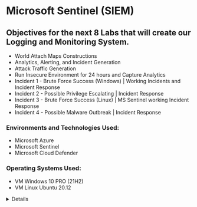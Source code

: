# Microsoft Sentinel (SIEM)

## Objectives for the next 8 Labs that will create our Logging and Monitoring System.

- World Attach Maps Constructions
- Analytics, Alerting, and Incident Generation
- Attack Traffic Generation
- Run Insecure Environment for 24 hours and Capture Analytics
- Incident 1 - Brute Force Success (Windows) | Working Incidents and Incident Response
- Incident 2 - Possible Privilege Escalating | Incident Response
- Incident 3 - Brute Force Success (Linux) | MS Sentinel working Incident Response
- Incident 4 - Possible Malware Outbreak | Incident Response

### Environments and Technologies Used:

- Microsoft Azure
- Microsoft Sentinel
- Microsoft Cloud Defender

### Operating Systems Used:

- VM Windows 10 PRO (21H2)
- VM Linux Ubuntu 20.12
<details close>

<div>

</summary>

Reminder: Check your Subscription’s Cost Analysis

#### Actions and Observations<b>

- We are going to create 4 different workbooks in Sentinel that show different types of malicious traffic from around the world, targeting our resources.
- We will use pre-built JSON maps to reduce the number of errors/questions, but will explain the process.

--- 

In Microsoft Sintinel | Workbooks , we will add a new workbook in order to create our map. 

![vivaldi_kLOHZRFPhj](https://user-images.githubusercontent.com/109401839/235279747-01e3bf0c-428d-4b71-b6f8-9e9dc99bae8d.png)

- Remove the pre-included reports. 
- Add Query
- Advanced Editor > Paste the [KQL .JSON Information](https://github.com/fnabeel/Cloud-SOC-Project-Directory/blob/main/Sentinel-Maps(JSON)/linux-ssh-auth-fail.json)

After running your query , your graph should populate! 

![vivaldi_1SnjH3R8Ip](https://user-images.githubusercontent.com/109401839/235279945-1eef8a2b-e778-4811-be63-3c9bf4c1e619.png)
 
> Note that each graph everyone makes will be different since this is based on the attacks I recieved in a certain timeframe! 

The KQL code we used shows us the Linux VM Authentication SSH Failures. 

- Edit > Settings > Map Settings > 

![heatmap](https://user-images.githubusercontent.com/109401839/235281773-e002056e-9f07-4082-9721-59c3f002f74f.PNG)

- Here you can customise the map and the details even further to your desire. I will keep it default. 

- Save Workbooks & Let us repeat the steps for the other maps. 

![vivaldi_YBA2LIqUJg](https://user-images.githubusercontent.com/109401839/235284830-a5b1ff91-cfd5-4381-a459-e6315be8f22d.png)

- Next we will create a graph for (MS SQL Authentication Fail)[https://github.com/fnabeel/Cloud-SOC-Project-Directory/blob/main/Sentinel-Maps(JSON)/mssql-auth-fail.json]

![vivaldi_laXpbNeo86](https://user-images.githubusercontent.com/109401839/235286153-e23a0f2e-3b96-498b-a557-6d70f82e31c6.png)

- Now we will repeat it for the subsequent maps by entering the KQL code. 

- [NSG Malicious Allowed Firewall In](https://github.com/fnabeel/Cloud-SOC-Project-Directory/blob/main/Sentinel-Maps(JSON)/nsg-malicious-allowed-in.json)

![vivaldi_No4emgWydH](https://user-images.githubusercontent.com/109401839/235286714-73d14971-e942-479b-aa36-04c083dc86d5.png)


Ref: JSON Files - Remember, Sentinel uses our Log Analytics Workspace where we ingested the logs

Within Azure Sentinel, first observe the Data Connectors, then do the following:
Use windows-rdp-auth-fail.json to create the “Windows RDP/SMB Authentication Failures” map
Use linux-ssh-auth-fail.json to create the “Linux SSH Authentication Failures” map
Use mssql-auth-fail.json to create the “MS SQL Server Authentication Failures” map
Use nsg-malicious-allowed-in.json to create the “NSG Allowed Malicious Inbound Flows” map

Observe any pre-existing malicious attack traffic on these maps from the Internet
Ensure an appropriate time-frame is being selected (30 days)
——————————————————————————————————————

If it’s been 24 hours since you created the resources being tracked on this map and you don’t see traffic to them, make sure of the following:
First, generate traffic on your own to see if any logs show up
Ensure both VMs are on
Ensure Microsoft Defender for Cloud and the Data Collection Rules are configured correct to collect logs from the VMs (from section: Logging and Monitoring: Enable MDC and Configure Log Collection for Virtual Machines)
Ensure Logging is correctly configured for MS SQL Server (from section: Azure Intro: Creating our Subscription and First Resources)
If NSG FLow Logs are empty, ensure they are configured correctly (from section: Logging and Monitoring: Enable MDC and Configure Log Collection for Virtual Machines)
Alternatively, you can skip ahead to the “Azure Sentinel: Attack Traffic Generation” section to generate some traffic, but we need to make sure logging is configured correctly and showing up before that will work.

